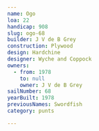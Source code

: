 ```yaml
---
name: Ogo
loa: 22
handicap: 908
slug: ogo-68
builder: J V de B Grey
construction: Plywood
design: Hardchine
designer: Wyche and Coppock
owners:
  - from: 1978
    to: null
    owner: J V de B Grey
sailNumber: 68
yearBuilt: 1978
previousNames: Swordfish
category: punts

---
```

